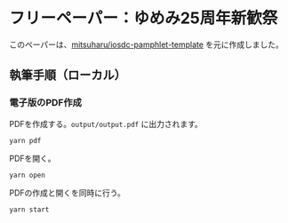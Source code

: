 # フリーペーパー：ゆめみ25周年新歓祭

このペーパーは、[mitsuharu/iosdc-pamphlet-template](https://github.com/mitsuharu/iosdc-pamphlet-template) を元に作成しました。

## 執筆手順（ローカル）

### 電子版のPDF作成

PDFを作成する。`output/output.pdf` に出力されます。

```shell
yarn pdf
```

PDFを開く。

```shell
yarn open
```

PDFの作成と開くを同時に行う。

```shell
yarn start
```
